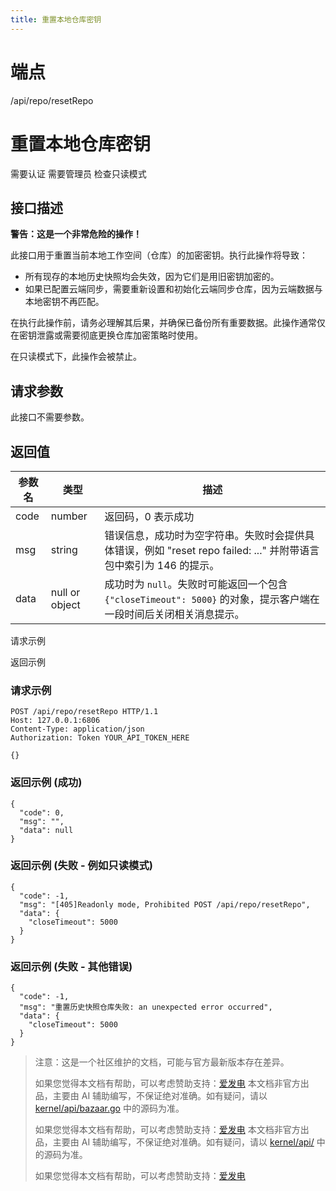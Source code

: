 ```yaml
---
title: 重置本地仓库密钥
---
```

# 端点

/api/repo/resetRepo

# 重置本地仓库密钥

需要认证 需要管理员 检查只读模式

## 接口描述

**警告：这是一个非常危险的操作！**

此接口用于重置当前本地工作空间（仓库）的加密密钥。执行此操作将导致：

-   所有现存的本地历史快照均会失效，因为它们是用旧密钥加密的。
-   如果已配置云端同步，需要重新设置和初始化云端同步仓库，因为云端数据与本地密钥不再匹配。

在执行此操作前，请务必理解其后果，并确保已备份所有重要数据。此操作通常仅在密钥泄露或需要彻底更换仓库加密策略时使用。

在只读模式下，此操作会被禁止。

## 请求参数

此接口不需要参数。

## 返回值

| 参数名 | 类型 | 描述 |
| --- | --- | --- |
| code | number | 返回码，0 表示成功 |
| msg | string | 错误信息，成功时为空字符串。失败时会提供具体错误，例如 "reset repo failed: ..." 并附带语言包中索引为 146 的提示。 |
| data | null or object | 成功时为 `null`。失败时可能返回一个包含 `{"closeTimeout": 5000}` 的对象，提示客户端在一段时间后关闭相关消息提示。 |

请求示例

返回示例

### 请求示例

```
POST /api/repo/resetRepo HTTP/1.1
Host: 127.0.0.1:6806
Content-Type: application/json
Authorization: Token YOUR_API_TOKEN_HERE

{}
```

### 返回示例 (成功)

```
{
  "code": 0,
  "msg": "",
  "data": null
}
```

### 返回示例 (失败 - 例如只读模式)

```
{
  "code": -1,
  "msg": "[405]Readonly mode, Prohibited POST /api/repo/resetRepo",
  "data": {
    "closeTimeout": 5000
  }
}
```

### 返回示例 (失败 - 其他错误)

```
{
  "code": -1,
  "msg": "重置历史快照仓库失败: an unexpected error occurred",
  "data": {
    "closeTimeout": 5000
  }
}
```

> 注意：这是一个社区维护的文档，可能与官方最新版本存在差异。
> 
> 如果您觉得本文档有帮助，可以考虑赞助支持：[爱发电](https://afdian.com/a/leolee9086?tab=feed)
> 本文档非官方出品，主要由 AI 辅助编写，不保证绝对准确。如有疑问，请以 [kernel/api/bazaar.go](https://github.com/siyuan-note/siyuan/blob/master/kernel/api/bazaar.go) 中的源码为准。
> 
> 如果您觉得本文档有帮助，可以考虑赞助支持：[爱发电](https://afdian.com/a/leolee9086?tab=feed)
> 本文档非官方出品，主要由 AI 辅助编写，不保证绝对准确。如有疑问，请以 [kernel/api/](https://github.com/siyuan-note/siyuan/blob/master/kernel/api/) 中的源码为准。
> 
> 如果您觉得本文档有帮助，可以考虑赞助支持：[爱发电](https://afdian.com/a/leolee9086?tab=feed)
